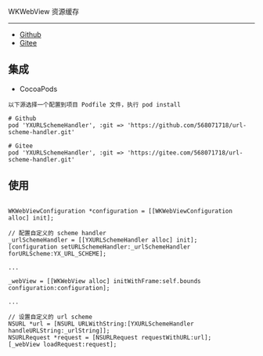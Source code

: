 
WKWebView 资源缓存  

---  

* [Github](https://github.com/568071718/url-scheme-handler)    
* [Gitee](https://gitee.com/568071718/url-scheme-handler)  

## 集成  

* CocoaPods  
```
以下源选择一个配置到项目 Podfile 文件，执行 pod install  

# Github  
pod 'YXURLSchemeHandler', :git => 'https://github.com/568071718/url-scheme-handler.git'  

# Gitee  
pod 'YXURLSchemeHandler', :git => 'https://gitee.com/568071718/url-scheme-handler.git'
```

## 使用  
```

WKWebViewConfiguration *configuration = [[WKWebViewConfiguration alloc] init];

// 配置自定义的 scheme handler
_urlSchemeHandler = [[YXURLSchemeHandler alloc] init];
[configuration setURLSchemeHandler:_urlSchemeHandler forURLScheme:YX_URL_SCHEME];

...

_webView = [[WKWebView alloc] initWithFrame:self.bounds configuration:configuration];

...

// 设置自定义的 url scheme
NSURL *url = [NSURL URLWithString:[YXURLSchemeHandler handleURLString:_urlString]];
NSURLRequest *request = [NSURLRequest requestWithURL:url];
[_webView loadRequest:request];

```


